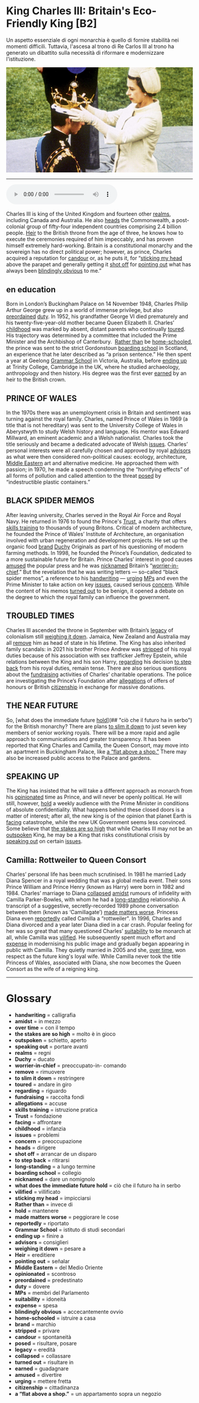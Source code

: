 # King Charles III: Britain's Eco-Friendly King   [B2]

Un aspetto essenziale di ogni monarchia è quello di fornire stabilità nei momenti difficili. Tuttavia, l'ascesa al trono di Re Carlos III al trono ha generato un dibattito sulla necessità di riformare e modernizzare l'istituzione.

![](King%20Charles%20III%20Britain%27s%20Eco-Friendly%20King.jpg)

--------------

<div>
<audio controls autoplay>
    <source src="https://raw.githubusercontent.com/dartie/speakup/main/2022-11/King%20Charles%20III%20Britain%27s%20Eco-Friendly%20King.mp3" type="audio/mpeg">
</audio>
</div>


Charles III is king of the United Kingdom and fourteen other [realms](## "regni"), including Canada and Australia. He also [heads](## "dirigere") the Commonwealth, a post-colonial group of fifty-four independent countries comprising 2.4 billion people. [Heir](## "ereditiere") to the British throne from the age of three, he knows how to execute the ceremonies required of him impeccably, and has proven himself extremely hard-working. Britain is a constitutional monarchy and the sovereign has no direct political power; however, as prince, Charles acquired a reputation for [candour](## "spontaneità") or, as he puts it, for “[sticking my head](## "impicciarsi") above the parapet and generally getting it [shot off](## "arrancar de un disparo") for [pointing out](## "señalar") what has always been [blindingly obvious](## "accecantemente ovvio") to me.” 

## en education
Born in London’s Buckingham Palace on 14 November 1948, Charles Philip Arthur George grew up in a world of immense privilege, but also [preordained](## "predestinato") [duty](## "dovere"). In 1952, his grandfather George VI died prematurely and his twenty-five-year-old mother became Queen Elizabeth II. Charles’ [childhood](## "infanzia") was marked by absent, distant parents who continually [toured](## "andare in giro"). His trajectory was determined by a committee that included the Prime Minister and the Archbishop of Canterbury. 
[Rather than](## "invece di") be [home-schooled](## "istruire a casa"), the prince was sent to the strict Gordonstoun [boarding school](## "collegio") in Scotland, an experience that he later described as “a prison sentence.” He then spent a year at Geelong [Grammar School](## "istituto di studi secondari") in Victoria, Australia, before [ending up](## "finire a") at Trinity College, Cambridge in the UK, where he studied archaeology, anthropology and then history. His degree was the first ever [earned](## "guadagnare") by an heir to the British crown.

## PRINCE OF WALES
In the 1970s there was an unemployment crisis in Britain and sentiment was turning against the royal family. Charles, named Prince of Wales in 1969 (a title that is not hereditary) was sent to the University College of Wales in Aberystwyth to study Welsh history and language. His mentor was Edward Millward, an eminent academic and a Welsh nationalist. Charles took the title seriously and became a dedicated advocate of Welsh [issues](## "problemi").
Charles’ personal interests were all carefully chosen and approved by royal [advisors](## "consiglieri") as what were then considered non-political causes: ecology, architecture, [Middle Eastern](## "del Medio Oriente") art and alternative medicine. He approached them with passion; in 1970, he made a speech condemning the “horrifying effects” of all forms of pollution and called attention to the threat [posed](## "risultare, posare") by “indestructible plastic containers.” 

## BLACK SPIDER MEMOS
After leaving university, Charles served in the Royal Air Force and Royal Navy. He returned in 1976 to found the Prince's [Trust](## "fondazione"), a charity that offers [skills training](## "istruzione pratica") to thousands of young Britons. Critical of modern architecture, he founded the Prince of Wales’ Institute of Architecture, an organisation involved with urban regeneration and development projects. He set up the organic food [brand](## "marchio") [Duchy](## "ducato") Originals as part of his questioning of modern farming methods. In 1998, he founded the Prince’s Foundation, dedicated to a more sustainable future for Britain.
Prince Charles’ interest in good causes [amused](## "divertire") the popular press and he was [nicknamed](## "dare un nomignolo") Britain’s “[worrier-in-chief](## "preoccupato-in- comando").” But the revelation that he was writing letters — so-called “black spider memos”, a reference to his [handwriting](## "calligrafia") — [urging](## "mettere fretta") [MPs](## "membri del Parlamento") and even the Prime Minister to take action on key [issues](## "problemi"), caused serious [concern](## "preoccupazione"). While the content of his memos [turned out](## "risultare in") to be benign, it opened a debate on the degree to which the royal family can influence the government.

## TROUBLED TIMES
Charles III ascended the throne in September with Britain’s [legacy](## "eredità") of colonialism still [weighing it down](## "pesare a"). Jamaica, New Zealand and Australia may all [remove](## "rimuovere") him as head of state in his lifetime. The King has also inherited family scandals: in 2021 his brother Prince Andrew was [stripped](## "privare") of his royal duties because of his association with sex trafficker Jeffrey Epstein, while relations between the King and his son Harry, [regarding](## "riguardo") his decision [to step back](## "ritirarsi") from his royal duties, remain tense. There are also serious questions about the [fundraising](## "raccolta fondi") activities of Charles’ charitable operations. The police are investigating the Prince’s Foundation after [allegations](## "accuse") of offers of honours or British [citizenship](## "cittadinanza") in exchange for massive donations. 

## THE NEAR FUTURE
So, [what does the immediate future [hold](## "mantenere")](## "ciò che il futuro ha in serbo") for the British monarchy? There are plans [to slim it down](## "restringere") to just seven key members of senior working royals. There will be a more rapid and agile approach to communications and greater transparency. It has been reported that King Charles and Camilla, the Queen Consort, may move into an apartment in Buckingham Palace, like [a “flat above a shop.”](## "un appartamento sopra un negozio") There may also be increased public access to the Palace and gardens.

## SPEAKING UP
The King has insisted that he will take a different approach as monarch from his [opinionated](## "scontroso") time as Prince, and will never be openly political. He will still, however, [hold](## "mantenere") a weekly audience with the Prime Minister in conditions of absolute confidentiality. What happens behind these closed doors is a matter of interest; after all, the new king is of the opinion that planet Earth is [facing](## "affrontare") catastrophe, while the new UK Government seems less convinced. Some believe that [the stakes are so high](## "molto è in gioco") that while Charles III may not be an [outspoken](## "schietto, aperto") King, he may be a King that risks constitutional crisis by [speaking out](## "portare avanti") on certain [issues](## "problemi").

## Camilla: Rottweiler to Queen Consort
Charles’ personal life has been much scrutinised. In 1981 he married Lady Diana Spencer in a royal wedding that was a global media event. Their sons Prince William and Prince Henry (known as Harry) were born in 1982 and 1984. Charles’ marriage to Diana [collapsed](## "collassare") [amidst](## "in mezzo") rumours of infidelity with Camilla Parker-Bowles, with whom he had a [long-standing](## "a lungo termine") relationship. A transcript of a suggestive, secretly-recorded 1989 phone conversation between them (known as ‘Camillagate’) [made matters worse](## "peggiorare le cose"). Princess Diana even [reportedly](## "riportato") called Camilla a “rottweiler". In 1996, Charles and Diana divorced and a year later Diana died in a car crash. Popular feeling for her was so great that many questioned Charles’ [suitability](## "idoneità") to be monarch at all, while Camilla was [vilified](## "villificato"). He subsequently spent much effort and [expense](## "spesa") in modernising his public image and gradually began appearing in public with Camilla. They quietly married in 2005 and she, [over time](## "con il tempo"), won respect as the future king's loyal wife. While Camilla never took the title Princess of Wales, associated with Diana, she now becomes the Queen Consort as the wife of a reigning king.

--------------

<div style = "display:block; clear:both; page-break-after:always;"></div>

# Glossary
* **handwriting** = calligrafia
* **amidst** = in mezzo
* **over time** = con il tempo
* **the stakes are so high** = molto è in gioco
* **outspoken** = schietto, aperto
* **speaking out** = portare avanti
* **realms** = regni
* **Duchy** = ducato
* **worrier-in-chief** = preoccupato-in- comando
* **remove** = rimuovere
* **to slim it down** = restringere
* **toured** = andare in giro
* **regarding** = riguardo
* **fundraising** = raccolta fondi
* **allegations** = accuse
* **skills training** = istruzione pratica
* **Trust** = fondazione
* **facing** = affrontare
* **childhood** = infanzia
* **issues** = problemi
* **concern** = preoccupazione
* **heads** = dirigere
* **shot off** = arrancar de un disparo
* **to step back** = ritirarsi
* **long-standing** = a lungo termine
* **boarding school** = collegio
* **nicknamed** = dare un nomignolo
* **what does the immediate future hold** = ciò che il futuro ha in serbo
* **vilified** = villificato
* **sticking my head** = impicciarsi
* **Rather than** = invece di
* **hold** = mantenere
* **made matters worse** = peggiorare le cose
* **reportedly** = riportato
* **Grammar School** = istituto di studi secondari
* **ending up** = finire a
* **advisors** = consiglieri
* **weighing it down** = pesare a
* **Heir** = ereditiere
* **pointing out** = señalar
* **Middle Eastern** = del Medio Oriente
* **opinionated** = scontroso
* **preordained** = predestinato
* **duty** = dovere
* **MPs** = membri del Parlamento
* **suitability** = idoneità
* **expense** = spesa
* **blindingly obvious** = accecantemente ovvio
* **home-schooled** = istruire a casa
* **brand** = marchio
* **stripped** = privare
* **candour** = spontaneità
* **posed** = risultare, posare
* **legacy** = eredità
* **collapsed** = collassare
* **turned out** = risultare in
* **earned** = guadagnare
* **amused** = divertire
* **urging** = mettere fretta
* **citizenship** = cittadinanza
* **a “flat above a shop.”** = un appartamento sopra un negozio

